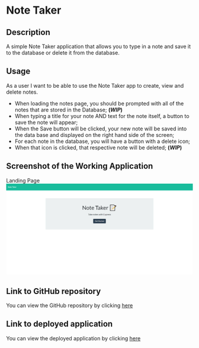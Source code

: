 # Note Taker

## Description

A simple Note Taker application that allows you to type in a note and save it to the database or delete it from the database.

## Usage

As a user I want to be able to use the Note Taker app to create, view and delete notes.

- When loading the notes page, you should be prompted with all of the notes that are stored in the Database; **(_WIP_)**
- When typing a title for your note AND text for the note itself, a button to save the note will appear;
- When the Save button will be clicked, your new note will be saved into the data base and displayed on the right hand side of the screen;
- For each note in the database, you will have a button with a delete icon;
- When that icon is clicked, that respective note will be deleted; **(_WIP_)**

## Screenshot of the Working Application

Landing Page ![Note Taker landing page screenshot](./public/assets/img/note-taker-landing-page.png)

## Link to GitHub repository

You can view the GitHub repository by clicking [here](https://github.com/ttudorandrei/note-taker)

## Link to deployed application

You can view the deployed application by clicking [here](https://note-taker-0432678.herokuapp.com/)
